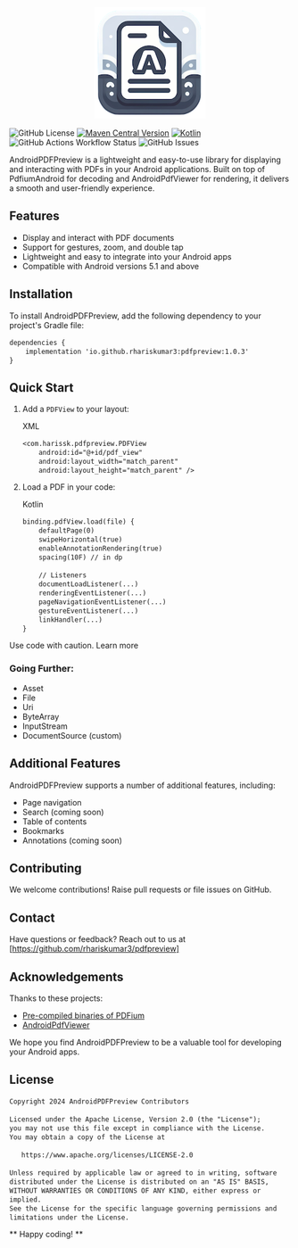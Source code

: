 <p align="center">
   <a href="https://rhariskumar3.github.io/AndroidPDFPreview/">
     <img alt="AndroidPDFPreview" src=".github/logo.png" />
   </a>
</p>

![GitHub License](https://img.shields.io/github/license/rhariskumar3/AndroidPDFPreview)
[![Maven Central Version](https://img.shields.io/maven-central/v/io.github.rhariskumar3/pdfpreview)](https://central.sonatype.com/artifact/io.github.rhariskumar3/pdfpreview)
[![Kotlin](https://img.shields.io/badge/kotlin-1.8.10-orange.svg)](http://kotlinlang.org/)
![GitHub Actions Workflow Status](https://img.shields.io/github/actions/workflow/status/rhariskumar3/AndroidPDFPreview/android.yml)
![GitHub Issues](https://img.shields.io/github/issues/rhariskumar3/AndroidPDFPreview)

AndroidPDFPreview is a lightweight and easy-to-use library for displaying and interacting with PDFs
in your Android applications. Built on top of PdfiumAndroid for decoding and AndroidPdfViewer for
rendering, it delivers a smooth and user-friendly experience.

## Features

* Display and interact with PDF documents
* Support for gestures, zoom, and double tap
* Lightweight and easy to integrate into your Android apps
* Compatible with Android versions 5.1 and above

## Installation

To install AndroidPDFPreview, add the following dependency to your project's Gradle file:

```
dependencies {
    implementation 'io.github.rhariskumar3:pdfpreview:1.0.3'
}
```

## Quick Start

1. Add a `PDFView` to your layout:

   XML

    ```
    <com.harissk.pdfpreview.PDFView
        android:id="@+id/pdf_view"
        android:layout_width="match_parent"
        android:layout_height="match_parent" />
    ```

2. Load a PDF in your code:

   Kotlin
    ```
    binding.pdfView.load(file) {
        defaultPage(0)
        swipeHorizontal(true)
        enableAnnotationRendering(true)
        spacing(10F) // in dp
    
        // Listeners
        documentLoadListener(...)
        renderingEventListener(...)
        pageNavigationEventListener(...)
        gestureEventListener(...)
        linkHandler(...)
    }
    ```

Use code with caution. Learn more

### Going Further:

* Asset
* File
* Uri
* ByteArray
* InputStream
* DocumentSource (custom)

## Additional Features

AndroidPDFPreview supports a number of additional features, including:

* Page navigation
* Search (coming soon)
* Table of contents
* Bookmarks
* Annotations (coming soon)

## Contributing

We welcome contributions! Raise pull requests or file issues on GitHub.

## Contact

Have questions or feedback? Reach out to us at [https://github.com/rhariskumar3/pdfpreview]

## Acknowledgements

Thanks to these projects:

* [Pre-compiled binaries of PDFium](https://github.com/bblanchon/pdfium-binaries)
* [AndroidPdfViewer](https://github.com/barteksc/AndroidPdfViewer)

We hope you find AndroidPDFPreview to be a valuable tool for developing your Android apps.

## License

    Copyright 2024 AndroidPDFPreview Contributors

    Licensed under the Apache License, Version 2.0 (the "License");
    you may not use this file except in compliance with the License.
    You may obtain a copy of the License at

       https://www.apache.org/licenses/LICENSE-2.0

    Unless required by applicable law or agreed to in writing, software
    distributed under the License is distributed on an "AS IS" BASIS,
    WITHOUT WARRANTIES OR CONDITIONS OF ANY KIND, either express or implied.
    See the License for the specific language governing permissions and
    limitations under the License.

** Happy coding! **
